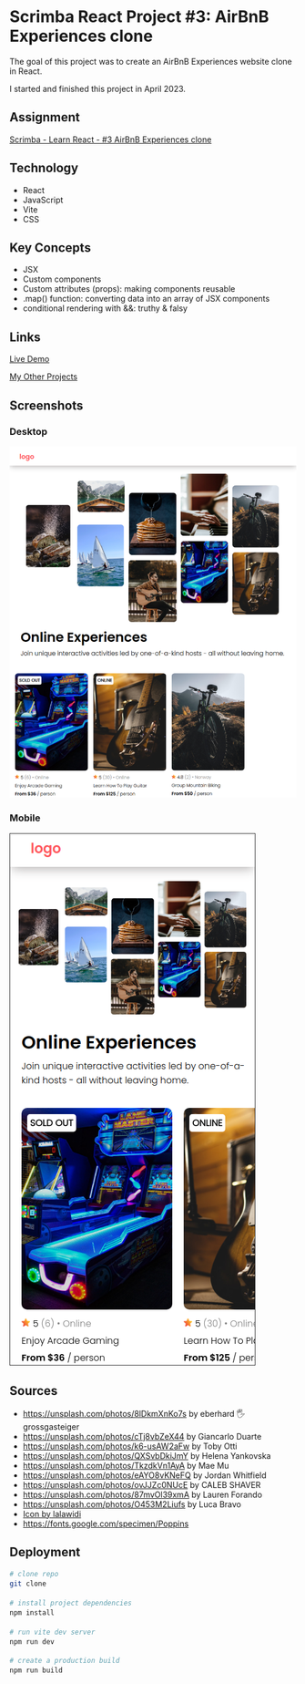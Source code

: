 # Scrimba React Project #3: AirBnB Experiences clone

The goal of this project was to create an AirBnB Experiences website clone in React.

I started and finished this project in April 2023.

## Assignment

[Scrimba - Learn React - #3 AirBnB Experiences clone](https://scrimba.com/learn/learnreact)

## Technology

- React
- JavaScript
- Vite
- CSS

## Key Concepts

- JSX
- Custom components
- Custom attributes (props): making components reusable
- .map() function: converting data into an array of JSX components
- conditional rendering with &&: truthy & falsy

## Links

[Live Demo](https://brightneon7631.github.io/scrimba-airbnb-clone/)

[My Other Projects](https://brightneon7631.github.io/odin-scrimba-projects/)

## Screenshots

### Desktop

![Desktop Screenshot](screenshots/desktop.png)

### Mobile

![Mobile Screenshot](screenshots/mobile.png)

## Sources

- https://unsplash.com/photos/8lDkmXnKo7s by eberhard 🖐 grossgasteiger
- https://unsplash.com/photos/cTj8vbZeX44 by Giancarlo Duarte
- https://unsplash.com/photos/k6-usAW2aFw by Toby Otti
- https://unsplash.com/photos/QXSvbDkiJmY by Helena Yankovska
- https://unsplash.com/photos/TkzdkVn1AyA by Mae Mu
- https://unsplash.com/photos/eAYO8vKNeFQ by Jordan Whitfield
- https://unsplash.com/photos/ovJJZc0NUcE by CALEB SHAVER
- https://unsplash.com/photos/87mvOl39xmA by Lauren Forando
- https://unsplash.com/photos/O453M2Liufs by Luca Bravo
- <a href="https://www.freepik.com/icon/favourite_8906905">Icon by lalawidi</a>
- https://fonts.google.com/specimen/Poppins
 
## Deployment

```bash
# clone repo
git clone

# install project dependencies
npm install

# run vite dev server
npm run dev

# create a production build
npm run build
```